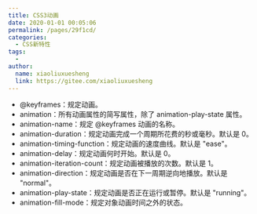 ```yaml
---
title: CSS3动画
date: 2020-01-01 00:05:06
permalink: /pages/29f1cd/
categories:
  - CSS新特性
tags:
  - 
author: 
  name: xiaoliuxuesheng
  link: https://gitee.com/xiaoliuxuesheng
---
```

- @keyframes：规定动画。
- animation：所有动画属性的简写属性，除了 animation-play-state 属性。
- animation-name：规定 @keyframes 动画的名称。
- animation-duration：规定动画完成一个周期所花费的秒或毫秒。默认是 0。
- animation-timing-function：规定动画的速度曲线。默认是 "ease"。
- animation-delay：规定动画何时开始。默认是 0。
- animation-iteration-count：规定动画被播放的次数。默认是 1。
- animation-direction：规定动画是否在下一周期逆向地播放。默认是 "normal"。
- animation-play-state：规定动画是否正在运行或暂停。默认是 "running"。
- animation-fill-mode：规定对象动画时间之外的状态。